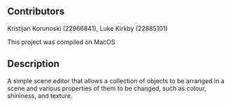 ## Contributors

Kristijan Korunoski (22966841),
Luke Kirkby (22885101)

This project was compiled on MacOS 

## Description

A simple scene editor that allows a collection of objects to be arranged in a scene and various properties of them to be changed, such as colour, shininess, and texture.
